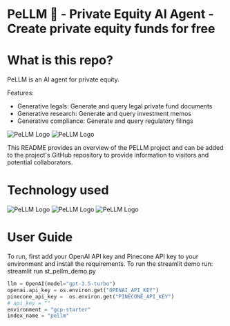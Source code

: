 # PeLLM 🏦 - Private Equity AI Agent - Create private equity funds for free

# What is this repo?
PeLLM is an AI agent for private equity.

Features:
- Generative legals: Generate and query legal private fund documents
- Generative research: Generate and query investment memos
- Generative compliance: Generate and query regulatory filings

![PeLLM Logo](https://i.ibb.co/ryRCKvc/Screenshot-2023-10-07-at-16-52-49.png)
![PeLLM Logo](http://im5.ezgif.com/tmp/ezgif-5-3eef1a83d4.gif)

This README provides an overview of the PELLM project and can be added to the project's GitHub repository to provide information to visitors and potential collaborators.

# Technology used

![PeLLM Logo](https://github.com/pinecone-io/examples/raw/master/learn/images/pinecone_logo_w_background.png)
![PeLLM Logo](https://uploads-ssl.webflow.com/62a8755be8bcc86e6307def8/645b98e5fd715675483a4100_Untitled-2.png)
![PeLLM Logo](https://ml.globenewswire.com/Resource/Download/3034f6cd-48c3-4b5e-bd7f-242dbaecaab4?size=2)

# User Guide
To run, first add your OpenAI API key and Pinecone API key to your environment and install the requirements. To run the streamlit demo run: streamlit run st_pellm_demo.py

```python
llm = OpenAI(model="gpt-3.5-turbo")
openai.api_key = os.environ.get("OPENAI_API_KEY")
pinecone_api_key =  os.environ.get("PINECONE_API_KEY")
# api_key = ""
environment = "gcp-starter"
index_name = "pellm"
